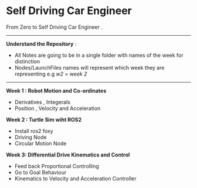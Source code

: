 # Self Driving Car Engineer
From Zero to Self Driving Car Engineer . 

---
**Understand the Repository** : 

- All Notes are going to be  in a single folder with names of the week for distinction
- Nodes/LaunchFiles names will represent which week they are representing e.g *w2 = week 2*


---
 **Week 1 : Robot Motion and Co-ordinates**
- Derivatives , Integerals 
- Position , Velocity and Acceleration

**Week 2 : Turtle Sim wiht ROS2**
- Install ros2 foxy
- Driving Node
- Circular Motion Node

**Week 3: Differential Drive Kinematics and Control**
- Feed back Proportional Controlling 
- Go to Goal Behaviour
- Kinematics to Velocity and Acceleration Controller